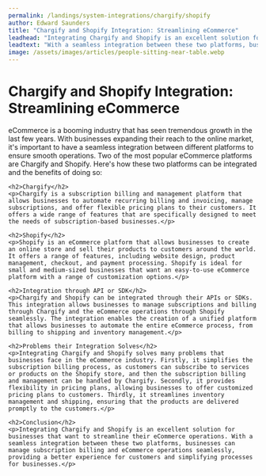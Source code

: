 ```yaml
---
permalink: /landings/system-integrations/chargify/shopify
author: Edward Saunders
title: "Chargify and Shopify Integration: Streamlining eCommerce"
leadhead: "Integrating Chargify and Shopify is an excellent solution for businesses that want to streamline their eCommerce operations"
leadtext: "With a seamless integration between these two platforms, businesses can manage subscription billing and eCommerce operations seamlessly, providing a better experience for customers and simplifying processes for businesses."
image: /assets/images/articles/people-sitting-near-table.webp
---
```

<div class="arttext">	<h1>Chargify and Shopify Integration: Streamlining eCommerce</h1>
	<p>eCommerce is a booming industry that has seen tremendous growth in the last few years. With businesses expanding their reach to the online market, it's important to have a seamless integration between different platforms to ensure smooth operations. Two of the most popular eCommerce platforms are Chargify and Shopify. Here's how these two platforms can be integrated and the benefits of doing so:</p>
	
	<h2>Chargify</h2>
	<p>Chargify is a subscription billing and management platform that allows businesses to automate recurring billing and invoicing, manage subscriptions, and offer flexible pricing plans to their customers. It offers a wide range of features that are specifically designed to meet the needs of subscription-based businesses.</p>
	
	<h2>Shopify</h2>
	<p>Shopify is an eCommerce platform that allows businesses to create an online store and sell their products to customers around the world. It offers a range of features, including website design, product management, checkout, and payment processing. Shopify is ideal for small and medium-sized businesses that want an easy-to-use eCommerce platform with a range of customization options.</p>
	
	<h2>Integration through API or SDK</h2>
	<p>Chargify and Shopify can be integrated through their APIs or SDKs. This integration allows businesses to manage subscriptions and billing through Chargify and the eCommerce operations through Shopify seamlessly. The integration enables the creation of a unified platform that allows businesses to automate the entire eCommerce process, from billing to shipping and inventory management.</p>
	
	<h2>Problems their Integration Solves</h2>
	<p>Integrating Chargify and Shopify solves many problems that businesses face in the eCommerce industry. Firstly, it simplifies the subscription billing process, as customers can subscribe to services or products on the Shopify store, and then the subscription billing and management can be handled by Chargify. Secondly, it provides flexibility in pricing plans, allowing businesses to offer customized pricing plans to customers. Thirdly, it streamlines inventory management and shipping, ensuring that the products are delivered promptly to the customers.</p>
	
	<h2>Conclusion</h2>
	<p>Integrating Chargify and Shopify is an excellent solution for businesses that want to streamline their eCommerce operations. With a seamless integration between these two platforms, businesses can manage subscription billing and eCommerce operations seamlessly, providing a better experience for customers and simplifying processes for businesses.</p>
</div>